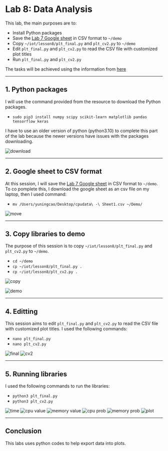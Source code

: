 # Lab 8: Data Analysis
This lab, the main purposes are to: 
- Install Python packages
- Save the [Lab 7 Google sheet](https://docs.google.com/spreadsheets/d/1nbYyeGmE9Q35VCDbZDn72-6ZoZWu6IT9RHJPYSlYppg/edit?gid=0#gid=0) in CSV format to `~/demo`
- Copy `~/iot/lesson8/plt_final.py` and `plt_cv2.py` to `~/demo`
- Edit `plt_final.py` and `plt_cv2.py` to read the CSV file with customized plot titles
- Run `plt_final.py` and `plt_cv2.py`

The tasks will be achieved using the information from [here](https://github.com/kevinwlu/iot/tree/master/lesson8)

---
## 1. Python packages 
I will use the command provided from the resource to download the Python packages.
- `sudo pip3 install numpy scipy scikit-learn matplotlib pandas tensorflow keras`

I have to use an older version of python (python3.10) to complete this part of the lab because the newer versions have issues with the packages downloading. 

![download](https://github.com/YuningCao0512/Engineering_Design_VI/blob/main/lab8_pictures/download.png)

---
## 2. Google sheet to CSV format
At this session, I will save the [Lab 7 Google sheet](https://docs.google.com/spreadsheets/d/1nbYyeGmE9Q35VCDbZDn72-6ZoZWu6IT9RHJPYSlYppg/edit?gid=0#gid=0) in CSV format to `~/demo`. To co pomplete this, I download the google sheet as an csv file on my laptop, then I used command:
- `mv /Users/yuningcao/Desktop/cpudata\ -\ Sheet1.csv ~/Demo/` 

![move](https://github.com/YuningCao0512/Engineering_Design_VI/blob/main/lab8_pictures/move%20csv.png)

---
## 3. Copy libraries to demo
The purpose of this session is to copy `~/iot/lesson8/plt_final.py` and `plt_cv2.py` to `~/demo`. 
- `cd ~/demo`
- `cp ~/iot/lesson8/plt_final.py .`
- `cp ~/iot/lesson8/plt_cv2.py .`

![copy](https://github.com/YuningCao0512/Engineering_Design_VI/blob/main/lab8_pictures/files%20copy.png)

![demo](https://github.com/YuningCao0512/Engineering_Design_VI/blob/main/lab8_pictures/demo.png)

---
## 4. Editting
This session aims to edit `plt_final.py` and `plt_cv2.py` to read the CSV file with customized plot titles. I used the following commands:
- `nano plt_final.py`
- `nano plt_cv2.py`

![final](https://github.com/YuningCao0512/Engineering_Design_VI/blob/main/lab8_pictures/final%20code.png)
![cv2](https://github.com/YuningCao0512/Engineering_Design_VI/blob/main/lab8_pictures/cv2%20code.png)

---
## 5. Running libraries
I used the following commands to run the libraries:
- `python3 plt_final.py`
- `python3 plt_cv2.py`

![time](https://github.com/YuningCao0512/Engineering_Design_VI/blob/main/lab8_pictures/time.png)
![cpu value](https://github.com/YuningCao0512/Engineering_Design_VI/blob/main/lab8_pictures/value_cpu%20.png)
![memory value](https://github.com/YuningCao0512/Engineering_Design_VI/blob/main/lab8_pictures/value_memory.png)
![cpu prob](https://github.com/YuningCao0512/Engineering_Design_VI/blob/main/lab8_pictures/cpu%20vs%20prob.png)
![memory prob](https://github.com/YuningCao0512/Engineering_Design_VI/blob/main/lab8_pictures/memory%20vs%20prob.png)
![plot](https://github.com/YuningCao0512/Engineering_Design_VI/blob/main/lab8_pictures/plot.png)

---
## Conclusion
This labs uses python codes to help export data into plots.



